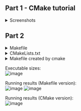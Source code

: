 ## Part 1 - CMake tutorial
<details><summary>Screenshots</summary>
<p>
  
![image](https://user-images.githubusercontent.com/60018973/153648024-7470382f-843b-4bcd-b555-98cd2ffd4807.png)

![image](https://user-images.githubusercontent.com/60018973/153650047-a256fd15-a0bd-4776-a7a3-f7dcad17afb9.png)

![image](https://user-images.githubusercontent.com/60018973/153650479-8632e460-cabe-489e-8e2a-b5c5c7b7c425.png)

![image](https://user-images.githubusercontent.com/60018973/153655937-4878857f-6368-4552-b36a-2402f87ac973.png)
![image](https://user-images.githubusercontent.com/60018973/153656086-4e574f7a-4177-4a70-aa67-bef465a37dc8.png)
![image](https://user-images.githubusercontent.com/60018973/153656136-7ba7323c-0470-486b-b148-22477867ab50.png)
  </p>
  </details>
  
## Part 2

<details><summary>Makefile</summary>
<p>
  
    
      all: programexe
      #all: clean

      programexe: program.o staticlib.a sharedlib.so
        cc program.o source/staticlib.a -o static_block
        cc program.o source/sharedlib.so -o dynamic_block

      program.o: program.c
        cc -c program.c -o program.o

      staticlib.a: block.o
        cd source; \
        ar qc staticlib.a block.o

      sharedlib.so: source/block.c
        cd source; \
        cc -fPIC -c block.c && \
        cc -shared -o sharedlib.so block.o

      block.o: source/block.c
        cd source; \
        cc -c block.c -o block.o

      block.o: headers/block.h

      clean:
        rm *.o dynamic_block static_block; \
        cd source; \
        rm *.o *.so *.a
    

</p>
</details>

<details><summary>CMakeLists.txt</summary>
<p>
  
    
      cmake_minimum_required(VERSION 3.0)
      project(Blocks)

      add_library(stat STATIC source/block.c headers/block.h)
      add_library(dyna SHARED source/block.c headers/block.h)

      add_executable(prog1 program.c)
      target_link_libraries(prog1 stat)

      add_executable(prog2 program.c)
      target_link_libraries(prog2 dyna)
    

</p>
</details>


<details><summary>Makefile created by cmake</summary>
<p>
  
    
      # CMAKE generated file: DO NOT EDIT!
      # Generated by "Unix Makefiles" Generator, CMake Version 3.16

      # Default target executed when no arguments are given to make.
      default_target: all

      .PHONY : default_target

      # Allow only one "make -f Makefile2" at a time, but pass parallelism.
      .NOTPARALLEL:


      #=============================================================================
      # Special targets provided by cmake.

      # Disable implicit rules so canonical targets will work.
      .SUFFIXES:


      # Remove some rules from gmake that .SUFFIXES does not remove.
      SUFFIXES =

      .SUFFIXES: .hpux_make_needs_suffix_list


      # Suppress display of executed commands.
      $(VERBOSE).SILENT:


      # A target that is always out of date.
      cmake_force:

      .PHONY : cmake_force

      #=============================================================================
      # Set environment variables for the build.

      # The shell in which to execute make rules.
      SHELL = /bin/sh

      # The CMake executable.
      CMAKE_COMMAND = /usr/bin/cmake

      # The command to remove a file.
      RM = /usr/bin/cmake -E remove -f

      # Escaping for special characters.
      EQUALS = =

      # The top-level source directory on which CMake was run.
      CMAKE_SOURCE_DIR = /mnt/c/users/donna/go/src/github.com/OSS/modules/05.BuildSystems/Lab-BuildSystemsExample

      # The top-level build directory on which CMake was run.
      CMAKE_BINARY_DIR = /mnt/c/users/donna/go/src/github.com/OSS/modules/05.BuildSystems/cmake

      #=============================================================================
      # Targets provided globally by CMake.

      # Special rule for the target edit_cache
      edit_cache:
        @$(CMAKE_COMMAND) -E cmake_echo_color --switch=$(COLOR) --cyan "No interactive CMake dialog available..."
        /usr/bin/cmake -E echo No\ interactive\ CMake\ dialog\ available.
      .PHONY : edit_cache

      # Special rule for the target edit_cache
      edit_cache/fast: edit_cache

      .PHONY : edit_cache/fast

      # Special rule for the target rebuild_cache
      rebuild_cache:
        @$(CMAKE_COMMAND) -E cmake_echo_color --switch=$(COLOR) --cyan "Running CMake to regenerate build system..."
        /usr/bin/cmake -S$(CMAKE_SOURCE_DIR) -B$(CMAKE_BINARY_DIR)
      .PHONY : rebuild_cache

      # Special rule for the target rebuild_cache
      rebuild_cache/fast: rebuild_cache

      .PHONY : rebuild_cache/fast

      # The main all target
      all: cmake_check_build_system
        $(CMAKE_COMMAND) -E cmake_progress_start /mnt/c/users/donna/go/src/github.com/OSS/modules/05.BuildSystems/cmake/CMakeFiles /mnt/c/users/donna/go/src/github.com/OSS/modules/05.BuildSystems/cmake/CMakeFiles/progress.marks
        $(MAKE) -f CMakeFiles/Makefile2 all
        $(CMAKE_COMMAND) -E cmake_progress_start /mnt/c/users/donna/go/src/github.com/OSS/modules/05.BuildSystems/cmake/CMakeFiles 0
      .PHONY : all

      # The main clean target
      clean:
        $(MAKE) -f CMakeFiles/Makefile2 clean
      .PHONY : clean

      # The main clean target
      clean/fast: clean

      .PHONY : clean/fast

      # Prepare targets for installation.
      preinstall: all
        $(MAKE) -f CMakeFiles/Makefile2 preinstall
      .PHONY : preinstall

      # Prepare targets for installation.
      preinstall/fast:
        $(MAKE) -f CMakeFiles/Makefile2 preinstall
      .PHONY : preinstall/fast

      # clear depends
      depend:
        $(CMAKE_COMMAND) -S$(CMAKE_SOURCE_DIR) -B$(CMAKE_BINARY_DIR) --check-build-system CMakeFiles/Makefile.cmake 1
      .PHONY : depend

      #=============================================================================
      # Target rules for targets named prog2

      # Build rule for target.
      prog2: cmake_check_build_system
        $(MAKE) -f CMakeFiles/Makefile2 prog2
      .PHONY : prog2

      # fast build rule for target.
      prog2/fast:
        $(MAKE) -f CMakeFiles/prog2.dir/build.make CMakeFiles/prog2.dir/build
      .PHONY : prog2/fast

      #=============================================================================
      # Target rules for targets named prog1

      # Build rule for target.
      prog1: cmake_check_build_system
        $(MAKE) -f CMakeFiles/Makefile2 prog1
      .PHONY : prog1

      # fast build rule for target.
      prog1/fast:
        $(MAKE) -f CMakeFiles/prog1.dir/build.make CMakeFiles/prog1.dir/build
      .PHONY : prog1/fast

      #=============================================================================
      # Target rules for targets named dyna

      # Build rule for target.
      dyna: cmake_check_build_system
        $(MAKE) -f CMakeFiles/Makefile2 dyna
      .PHONY : dyna

      # fast build rule for target.
      dyna/fast:
        $(MAKE) -f CMakeFiles/dyna.dir/build.make CMakeFiles/dyna.dir/build
      .PHONY : dyna/fast

      #=============================================================================
      # Target rules for targets named stat

      # Build rule for target.
      stat: cmake_check_build_system
        $(MAKE) -f CMakeFiles/Makefile2 stat
      .PHONY : stat

      # fast build rule for target.
      stat/fast:
        $(MAKE) -f CMakeFiles/stat.dir/build.make CMakeFiles/stat.dir/build
      .PHONY : stat/fast

      program.o: program.c.o

      .PHONY : program.o

      # target to build an object file
      program.c.o:
        $(MAKE) -f CMakeFiles/prog2.dir/build.make CMakeFiles/prog2.dir/program.c.o
        $(MAKE) -f CMakeFiles/prog1.dir/build.make CMakeFiles/prog1.dir/program.c.o
      .PHONY : program.c.o

      program.i: program.c.i

      .PHONY : program.i

      # target to preprocess a source file
      program.c.i:
        $(MAKE) -f CMakeFiles/prog2.dir/build.make CMakeFiles/prog2.dir/program.c.i
        $(MAKE) -f CMakeFiles/prog1.dir/build.make CMakeFiles/prog1.dir/program.c.i
      .PHONY : program.c.i

      program.s: program.c.s

      .PHONY : program.s

      # target to generate assembly for a file
      program.c.s:
        $(MAKE) -f CMakeFiles/prog2.dir/build.make CMakeFiles/prog2.dir/program.c.s
        $(MAKE) -f CMakeFiles/prog1.dir/build.make CMakeFiles/prog1.dir/program.c.s
      .PHONY : program.c.s

      source/block.o: source/block.c.o

      .PHONY : source/block.o

      # target to build an object file
      source/block.c.o:
        $(MAKE) -f CMakeFiles/dyna.dir/build.make CMakeFiles/dyna.dir/source/block.c.o
        $(MAKE) -f CMakeFiles/stat.dir/build.make CMakeFiles/stat.dir/source/block.c.o
      .PHONY : source/block.c.o

      source/block.i: source/block.c.i

      .PHONY : source/block.i

      # target to preprocess a source file
      source/block.c.i:
        $(MAKE) -f CMakeFiles/dyna.dir/build.make CMakeFiles/dyna.dir/source/block.c.i
        $(MAKE) -f CMakeFiles/stat.dir/build.make CMakeFiles/stat.dir/source/block.c.i
      .PHONY : source/block.c.i

      source/block.s: source/block.c.s

      .PHONY : source/block.s

      # target to generate assembly for a file
      source/block.c.s:
        $(MAKE) -f CMakeFiles/dyna.dir/build.make CMakeFiles/dyna.dir/source/block.c.s
        $(MAKE) -f CMakeFiles/stat.dir/build.make CMakeFiles/stat.dir/source/block.c.s
      .PHONY : source/block.c.s

      # Help Target
      help:
        @echo "The following are some of the valid targets for this Makefile:"
        @echo "... all (the default if no target is provided)"
        @echo "... clean"
        @echo "... depend"
        @echo "... edit_cache"
        @echo "... prog2"
        @echo "... prog1"
        @echo "... dyna"
        @echo "... rebuild_cache"
        @echo "... stat"
        @echo "... program.o"
        @echo "... program.i"
        @echo "... program.s"
        @echo "... source/block.o"
        @echo "... source/block.i"
        @echo "... source/block.s"
      .PHONY : help



      #=============================================================================
      # Special targets to cleanup operation of make.

      # Special rule to run CMake to check the build system integrity.
      # No rule that depends on this can have commands that come from listfiles
      # because they might be regenerated.
      cmake_check_build_system:
        $(CMAKE_COMMAND) -S$(CMAKE_SOURCE_DIR) -B$(CMAKE_BINARY_DIR) --check-build-system CMakeFiles/Makefile.cmake 0
      .PHONY : cmake_check_build_system

    

</p>
</details>

Executable sizes:<br>
![image](https://user-images.githubusercontent.com/60018973/153965073-f4fc354c-2f3b-4dd2-9451-250b811450e2.png)

Running results (Makefile version):<br>
![image](https://user-images.githubusercontent.com/60018973/153965694-a4cf92c2-2511-4a75-b9d1-575ec35c635a.png)
![image](https://user-images.githubusercontent.com/60018973/153965634-ee7ea8f2-9053-46e4-a63e-9676571dc851.png)

Running results (CMake version):<br>
![image](https://user-images.githubusercontent.com/60018973/153966135-7ef59983-1e1a-442b-91b9-ab0f41ee4d45.png)
